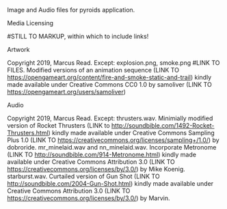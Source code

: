 Image and Audio files for pyroids application.

Media Licensing

#STILL TO MARKUP, within which to include links!

Artwork

Copyright 2019, Marcus Read. Except:
	explosion.png, smoke.png #LINK TO FILES. Modified versions of an animation 
		sequence (LINK TO https://opengameart.org/content/fire-and-smoke-static-and-trail) kindly made available under Creative Commons CC0 1.0 by samoliver (LINK TO https://opengameart.org/users/samoliver)
		
Audio

Copyright 2019, Marcus Read. Except:
	thrusters.wav. Minimially modified version of Rocket Thrusters (LINK to http://soundbible.com/1492-Rocket-Thrusters.html) kindly made available under Creative Commons Sampling Plus 1.0 (LINK TO https://creativecommons.org/licenses/sampling+/1.0/) by dobroride.
	mr_minelaid.wav and nn_minelaid.wav. Incorporate Metronome (LINK TO http://soundbible.com/914-Metronome.html) kindly made available under Creative Commons Attribution 3.0 (LINK TO https://creativecommons.org/licenses/by/3.0/) by Mike Koenig.
	starburst.wav. Curtailed version of Gun Shot (LINK TO http://soundbible.com/2004-Gun-Shot.html) kindly made available under Creative Commons Attribution 3.0 (LINK TO https://creativecommons.org/licenses/by/3.0/) by Marvin.